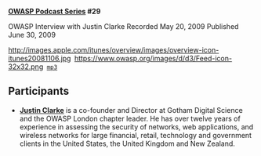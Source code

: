 **[OWASP Podcast Series](OWASP_Podcast "wikilink") \#29**

OWASP Interview with Justin Clarke
Recorded May 20, 2009
Published June 30, 2009

[<http://images.apple.com/itunes/overview/images/overview-icon-itunes20081106.jpg>](http://itunes.apple.com/WebObjects/MZStore.woa/wa/viewPodcast?id=300769012)` `[<https://www.owasp.org/images/d/d3/Feed-icon-32x32.png>](http://www.owasp.org/download/jmanico/podcast.xml)` `[`mp3`](http://www.owasp.org/download/jmanico/owasp_podcast_29.mp3)

## Participants

  - <b>[Justin Clarke](http://www.owasp.org/index.php/Justin_Clarke)</b>
    is a co-founder and Director at Gotham Digital Science and the OWASP
    London chapter leader. He has over twelve years of experience in
    assessing the security of networks, web applications, and wireless
    networks for large financial, retail, technology and government
    clients in the United States, the United Kingdom and New Zealand.